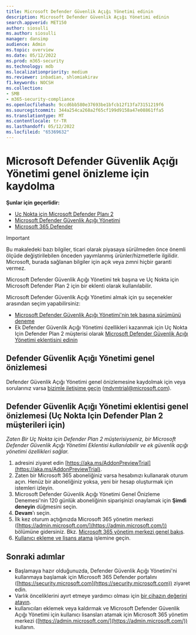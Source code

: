 ```yaml
---
title: Microsoft Defender Güvenlik Açığı Yönetimi edinin
description: Microsoft Defender Güvenlik Açığı Yönetimi edinin
search.appverid: MET150
author: siosulli
ms.author: siosulli
manager: dansimp
audience: Admin
ms.topic: overview
ms.date: 05/12/2022
ms.prod: m365-security
ms.technology: mdb
ms.localizationpriority: medium
ms.reviewer: inbadian, shlomiakirav
f1.keywords: NOCSH
ms.collection:
- SMB
- m365-security-compliance
ms.openlocfilehash: 9ccd6bb580e37693be1bfcb12f13fa73151219f6
ms.sourcegitcommit: 344a254ca268a2f65cf199d9158a47e08861ffa5
ms.translationtype: MT
ms.contentlocale: tr-TR
ms.lasthandoff: 05/12/2022
ms.locfileid: "65369632"
---
```

# <a name="sign-up-for-microsoft-defender-vulnerability-management-public-preview"></a>Microsoft Defender Güvenlik Açığı Yönetimi genel önizleme için kaydolma

**Şunlar için geçerlidir:**

- [Uç Nokta için Microsoft Defender Planı 2](https://go.microsoft.com/fwlink/?linkid=2154037)
- [Microsoft Defender Güvenlik Açığı Yönetimi](index.yml)
- [Microsoft 365 Defender](https://go.microsoft.com/fwlink/?linkid=2118804)

> [!IMPORTANT]
> Bu makaledeki bazı bilgiler, ticari olarak piyasaya sürülmeden önce önemli ölçüde değiştirilebilen önceden yayımlanmış ürünler/hizmetlerle ilgilidir. Microsoft, burada sağlanan bilgiler için açık veya zımni hiçbir garanti vermez.

Microsoft Defender Güvenlik Açığı Yönetimi tek başına ve Uç Nokta için Microsoft Defender Plan 2 için bir eklenti olarak kullanılabilir.

Microsoft Defender Güvenlik Açığı Yönetimi almak için şu seçenekler arasından seçim yapabilirsiniz:

- [Microsoft Defender Güvenlik Açığı Yönetimi'nin tek başına sürümünü deneme](#defender-vulnerability-management-public-preview)
- Ek Defender Güvenlik Açığı Yönetimi özellikleri kazanmak için Uç Nokta Için Defender Plan 2 müşterisi olarak [Microsoft Defender Güvenlik Açığı Yönetimi eklentisini edinin](#defender-vulnerability-management-add-on-public-preview-for-defender-for-endpoint-plan-2-customers)

## <a name="defender-vulnerability-management-public-preview"></a>Defender Güvenlik Açığı Yönetimi genel önizlemesi

Defender Güvenlik Açığı Yönetimi genel önizlemesine kaydolmak için veya sorularınız varsa [bizimle iletişime geçin](mailto:mdvmtrial@microsoft.com) (mdvmtrial@microsoft.com).

## <a name="defender-vulnerability-management-add-on-public-preview-for-defender-for-endpoint-plan-2-customers"></a>Defender Güvenlik Açığı Yönetimi eklentisi genel önizlemesi (Uç Nokta Için Defender Plan 2 müşterileri için)

*Zaten Bir Uç Nokta için Defender Plan 2 müşterisiyseniz, bir Microsoft Defender Güvenlik Açığı Yönetimi Eklentisi kullanılabilir ve ek güvenlik açığı yönetimi özellikleri sağlar.*

1. adresini ziyaret edin [https://aka.ms/AddonPreviewTrial](https://aka.ms/AddonPreviewTrial).
2. Zaten bir Microsoft 365 aboneliğiniz varsa hesabınızı kullanarak oturum açın. Henüz bir aboneliğiniz yoksa, yeni bir hesap oluşturmak için istemleri izleyin.
3. Microsoft Defender Güvenlik Açığı Yönetimi Genel Önizleme Denemesi'nin 120 günlük aboneliğinin siparişinizi onaylamak için **Şimdi deneyin** düğmesini seçin.
4. **Devam**'ı seçin.
5. İlk kez oturum açtığınızda Microsoft 365 yönetim merkezi ([https://admin.microsoft.com/](https://admin.microsoft.com/)) bölümüne gidersiniz. Bkz. [Microsoft 365 yönetim merkezi genel bakış](../../admin/admin-overview/admin-center-overview.md).
6. [Kullanıcı ekleme ve lisans atama](mdvm-add-users.md) işlemine geçin.

## <a name="next-steps"></a>Sonraki adımlar

- Başlamaya hazır olduğunuzda, Defender Güvenlik Açığı Yönetimi'ni kullanmaya başlamak için Microsoft 365 Defender portalını ([https://security.microsoft.com](https://security.microsoft.com)) ziyaret edin.
- Varlık önceliklerini ayırt etmeye yardımcı olması için [bir cihazın değerini atayın](tvm-assign-device-value.md).
- kullanıcıları eklemek veya kaldırmak ve Microsoft Defender Güvenlik Açığı Yönetimi için kullanıcı lisansları atamak için Microsoft 365 yönetim merkezi ([https://admin.microsoft.com/](https://admin.microsoft.com/)) kullanın.

